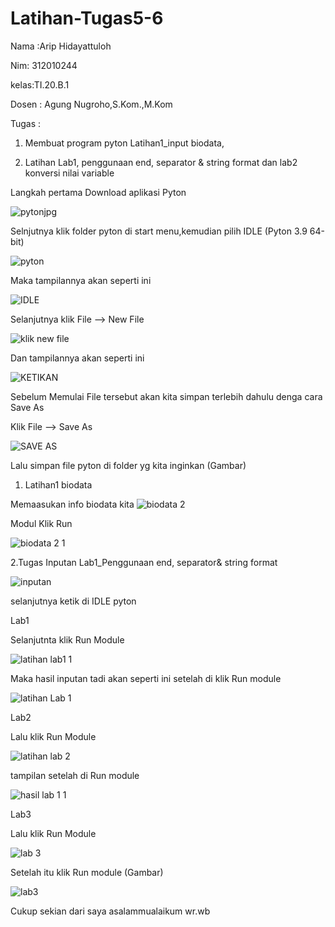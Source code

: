 # Latihan-Tugas5-6
Nama  :Arip Hidayattuloh

Nim: 312010244

kelas:TI.20.B.1

Dosen : Agung Nugroho,S.Kom.,M.Kom

Tugas : 

01. Membuat program pyton Latihan1_input biodata, 

02. Latihan Lab1, penggunaan end, separator & string format dan lab2 konversi nilai variable

Langkah pertama Download aplikasi  Pyton

![pytonjpg](https://user-images.githubusercontent.com/72840534/97977260-8712ff80-1dfe-11eb-984e-fc4610809014.png)

Selnjutnya klik folder pyton di start menu,kemudian pilih IDLE (Pyton 3.9 64-bit)

![pyton](https://user-images.githubusercontent.com/72840534/97858536-df300000-1d31-11eb-93bd-686873e56aee.png)

Maka tampilannya akan seperti ini

![IDLE](https://user-images.githubusercontent.com/72840534/97961434-e87aa480-1de5-11eb-9b97-5fbeb6252be9.png)

Selanjutnya klik File --> New File

![klik new file](https://user-images.githubusercontent.com/72840534/97858781-3f26a680-1d32-11eb-955f-8891f86f4043.png)

Dan tampilannya akan seperti ini 

![KETIKAN](https://user-images.githubusercontent.com/72840534/97961743-72c30880-1de6-11eb-926e-e05d52762a03.png)

Sebelum Memulai File tersebut akan kita simpan terlebih dahulu denga cara Save As

Klik File --> Save As

![SAVE AS](https://user-images.githubusercontent.com/72840534/97961990-d816f980-1de6-11eb-9920-f0dc78e3af15.png)

Lalu simpan file pyton di folder yg kita inginkan
(Gambar)

1. Latihan1 biodata

Memaasukan info biodata kita
![biodata 2](https://user-images.githubusercontent.com/72840534/97970632-5ded7180-1df4-11eb-97ef-b30c7aef74e4.png)

Modul Klik Run

![biodata 2 1](https://user-images.githubusercontent.com/72840534/97970694-7f4e5d80-1df4-11eb-977a-d984a1cdbe63.png)




2.Tugas Inputan Lab1_Penggunaan end, separator& string format


![inputan](https://user-images.githubusercontent.com/72840534/97859699-911bfc00-1d33-11eb-9ef1-b8b392ab5c65.png)


selanjutnya ketik di IDLE pyton

Lab1

Selanjutnta klik Run Module

![latihan lab1 1](https://user-images.githubusercontent.com/72840534/97859845-bf99d700-1d33-11eb-9775-469149a916b6.png)

Maka hasil inputan tadi akan seperti ini setelah di klik Run module

![latihan Lab 1](https://user-images.githubusercontent.com/72840534/97860129-2dde9980-1d34-11eb-8cf7-d7809e1f35a4.png)

Lab2

Lalu klik Run Module

![latihan lab 2](https://user-images.githubusercontent.com/72840534/97860252-6b432700-1d34-11eb-94da-e6cab64ca530.png)



tampilan setelah di Run  module

![hasil lab 1 1](https://user-images.githubusercontent.com/72840534/97968191-e1a55f00-1df0-11eb-8772-872f8b0d226e.png)

Lab3

Lalu klik Run Module

![lab 3](https://user-images.githubusercontent.com/72840534/97968382-2630fa80-1df1-11eb-81b6-f832cb4a2b44.png)



Setelah itu klik Run module
(Gambar)

![lab3](https://user-images.githubusercontent.com/72840534/97968432-3648da00-1df1-11eb-87b5-1c7cfc457adf.png)




Cukup sekian dari saya asalammualaikum wr.wb
